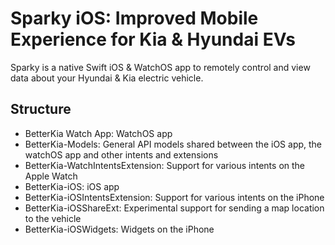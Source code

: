 # Sparky iOS: Improved Mobile Experience for Kia & Hyundai EVs
Sparky is a native Swift iOS & WatchOS app to remotely control and view data about your Hyundai & Kia electric vehicle.

## Structure
- BetterKia Watch App: WatchOS app
- BetterKia-Models: General API models shared between the iOS app, the watchOS app and other intents and extensions
- BetterKia-WatchIntentsExtension: Support for various intents on the Apple Watch
- BetterKia-iOS: iOS app
- BetterKia-iOSIntentsExtension: Support for various intents on the iPhone
- BetterKia-iOSShareExt: Experimental support for sending a map location to the vehicle
- BetterKia-iOSWidgets: Widgets on the iPhone